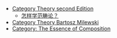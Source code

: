 * [Category Theory second Edition](https://global.oup.com/academic/product/category-theory-9780199237180?cc=cn&lang=en&)
  * [怎样学范畴论？](https://www.zhihu.com/question/20448295/answer/18672397)
* [Category Theory Bartosz Milewski](https://www.youtube.com/playlist?list=PLbgaMIhjbmEnaH_LTkxLI7FMa2HsnawM_)
* [Category: The Essence of Composition](https://bartoszmilewski.com/2014/11/04/category-the-essence-of-composition/)
  
